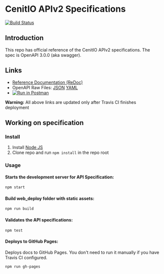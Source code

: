 # CenitIO APIv2 Specifications
[![Build Status](https://travis-ci.com/cenit-io/api-v2-specs.svg?branch=master)](https://travis-ci.com/cenit-io/api-v2-specs)

## Introduction

This repo has official reference of the CenitIO APIv2 specifications. The spec is OpenAPI 3.0.0 (aka swagger).

## Links

- [Reference Documentation (ReDoc)](https://cenit-io.github.io/api-v2-specs)
- OpenAPI Raw Files: [JSON](https://cenit-io.github.io/api-v2-specs/openapi.json) [YAML](https://cenit-io.github.io/api-v2-specs/openapi.yaml)
- [![Run in Postman](https://run.pstmn.io/button.svg)](https://app.getpostman.com/run-collection/eb5947e10923dee87507)

**Warning:** All above links are updated only after Travis CI finishes deployment

## Working on specification
### Install

1. Install [Node JS](https://nodejs.org/)
2. Clone repo and run `npm install` in the repo root

### Usage

#### Starts the development server for API Specification:

```bash
npm start
```

#### Build web_deploy folder with static assets:

```bash
npm run build
```

#### Validates the API specifications:

```bash
npm test
```

#### Deploys to GitHub Pages:

Deploys docs to GitHub Pages. You don't need to run it manually if you have Travis CI configured.

```bash
npm run gh-pages
```